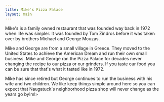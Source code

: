 ```yaml
---
title: Mike's Pizza Palace
layout: main
---
```


Mike's is a family owned restaurant that was founded way back in 1972 when life was simpler. It was founded by Tom Zindros before it was taken over by brothers Michael and George Mouzas.

Mike and George are from a small village in Greece. They moved to the United States to achieve the American Dream and run their own small business. Mike and George ran the Pizza Palace for decades never changing the recipe to our pizza or our grinders. If you taste our food you can be sure that that's what it tasted like in 1972.

Mike has since retired but George continues to run the business with his wife and two children. We like keep things simple around here so you can expect that Naugatuck's neighborhood pizza shop will never change as the years go by!ml>
